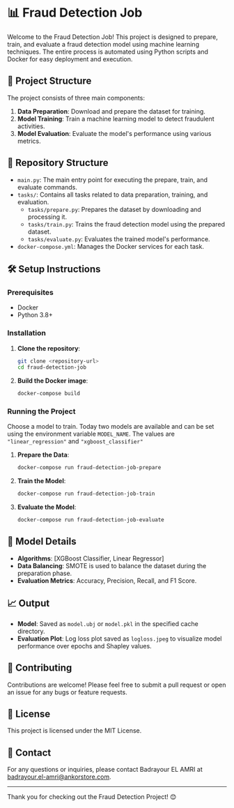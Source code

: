 # 📊 Fraud Detection Job

Welcome to the Fraud Detection Job! This project is designed to prepare, train, and evaluate a fraud detection model using machine learning techniques. The entire process is automated using Python scripts and Docker for easy deployment and execution.

## 🚀 Project Structure

The project consists of three main components:

1. **Data Preparation**: Download and prepare the dataset for training.
2. **Model Training**: Train a machine learning model to detect fraudulent activities.
3. **Model Evaluation**: Evaluate the model's performance using various metrics.

## 📂 Repository Structure

- `main.py`: The main entry point for executing the prepare, train, and evaluate commands.
- `tasks/`: Contains all tasks related to data preparation, training, and evaluation.
  - `tasks/prepare.py`: Prepares the dataset by downloading and processing it.
  - `tasks/train.py`: Trains the fraud detection model using the prepared dataset.
  - `tasks/evaluate.py`: Evaluates the trained model's performance.
- `docker-compose.yml`: Manages the Docker services for each task.

## 🛠️ Setup Instructions

### Prerequisites

- Docker
- Python 3.8+

### Installation

1. **Clone the repository**:
   ```bash
   git clone <repository-url>
   cd fraud-detection-job
   ```

2. **Build the Docker image**:
   ```bash
   docker-compose build
   ```

### Running the Project

Choose a model to train. Today two models are available and can be set using the environment variable `MODEL_NAME`. The values are `"linear_regression"` and `"xgboost_classifier"` 

1. **Prepare the Data**:
   ```bash
   docker-compose run fraud-detection-job-prepare
   ```

2. **Train the Model**:
   ```bash
   docker-compose run fraud-detection-job-train
   ```

3. **Evaluate the Model**:
   ```bash
   docker-compose run fraud-detection-job-evaluate
   ```

## 📝 Model Details

- **Algorithms**: [XGBoost Classifier, Linear Regressor]
- **Data Balancing**: SMOTE is used to balance the dataset during the preparation phase.
- **Evaluation Metrics**: Accuracy, Precision, Recall, and F1 Score.

## 📈 Output

- **Model**: Saved as `model.ubj` or `model.pkl` in the specified cache directory.
- **Evaluation Plot**: Log loss plot saved as `logloss.jpeg` to visualize model performance over epochs and Shapley values.

## 🤝 Contributing

Contributions are welcome! Please feel free to submit a pull request or open an issue for any bugs or feature requests.

## 📜 License

This project is licensed under the MIT License.

## 📨 Contact

For any questions or inquiries, please contact Badrayour EL AMRI at [badrayour.el-amri@ankorstore.com](mailto:badrayour.el-amri@ankorstore.com).

---

Thank you for checking out the Fraud Detection Project! 😊